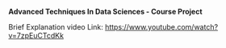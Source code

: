 <b>Advanced Techniques In Data Sciences - Course Project</b>

Brief Explanation video Link: https://www.youtube.com/watch?v=7zpEuCTcdKk
